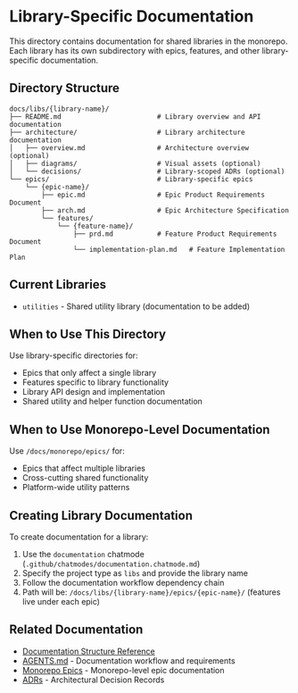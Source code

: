 # Library-Specific Documentation

This directory contains documentation for shared libraries in the monorepo. Each library has its own subdirectory with epics, features, and other library-specific documentation.

## Directory Structure

```text
docs/libs/{library-name}/
├── README.md                        # Library overview and API documentation
├── architecture/                    # Library architecture documentation
│   ├── overview.md                  # Architecture overview (optional)
│   ├── diagrams/                    # Visual assets (optional)
│   └── decisions/                   # Library-scoped ADRs (optional)
└── epics/                           # Library-specific epics
    └── {epic-name}/
        ├── epic.md                  # Epic Product Requirements Document
        ├── arch.md                  # Epic Architecture Specification
        └── features/
            └── {feature-name}/
                ├── prd.md           # Feature Product Requirements Document
                └── implementation-plan.md   # Feature Implementation Plan
```

## Current Libraries

- `utilities` - Shared utility library (documentation to be added)

## When to Use This Directory

Use library-specific directories for:

- Epics that only affect a single library
- Features specific to library functionality
- Library API design and implementation
- Shared utility and helper function documentation

## When to Use Monorepo-Level Documentation

Use `/docs/monorepo/epics/` for:

- Epics that affect multiple libraries
- Cross-cutting shared functionality
- Platform-wide utility patterns

## Creating Library Documentation

To create documentation for a library:

1. Use the `documentation` chatmode (`.github/chatmodes/documentation.chatmode.md`)
2. Specify the project type as `libs` and provide the library name
3. Follow the documentation workflow dependency chain
4. Path will be: `/docs/libs/{library-name}/epics/{epic-name}/` (features live under each epic)

## Related Documentation

- [Documentation Structure Reference](../documentation-structure-reference.md)
- [AGENTS.md](../../AGENTS.md) - Documentation workflow and requirements
- [Monorepo Epics](../monorepo/epics/) - Monorepo-level epic documentation
- [ADRs](../monorepo/architecture/decisions/) - Architectural Decision Records

